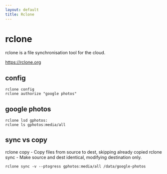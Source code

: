 ```yaml
---
layout: default
title: Rclone
---
```



# rclone

rclone is a file synchronisation tool for the cloud.

https://rclone.org

## config

```shell
rclone config
rclone authorize "google photos"
```

## google photos

```shell
rclone lsd gphotos:
rclone ls gphotos:media/all
```

## sync vs copy

rclone copy - Copy files from source to dest, skipping already copied
rclone sync - Make source and dest identical, modifying destination only.

```shell
rclone sync -v --ptogress gphotos:media/all /data/google-photos
```